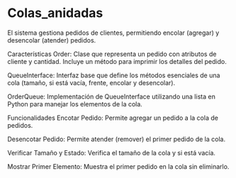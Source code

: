 # Colas_anidadas
El sistema gestiona pedidos de clientes, permitiendo encolar (agregar) y desencolar (atender) pedidos.

Características
Order: Clase que representa un pedido con atributos de cliente y cantidad. Incluye un método para imprimir los detalles del pedido.

QueueInterface: Interfaz base que define los métodos esenciales de una cola (tamaño, si está vacía, frente, encolar y desencolar).

OrderQueue: Implementación de QueueInterface utilizando una lista en Python para manejar los elementos de la cola.

Funcionalidades
Encotar Pedido: Permite agregar un pedido a la cola de pedidos.

Desencotar Pedido: Permite atender (remover) el primer pedido de la cola.

Verificar Tamaño y Estado: Verifica el tamaño de la cola y si está vacía.

Mostrar Primer Elemento: Muestra el primer pedido en la cola sin eliminarlo.
